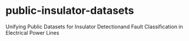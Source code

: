 # public-insulator-datasets
Unifying Public Datasets for Insulator Detectionand Fault Classification in Electrical Power Lines
